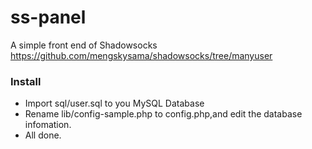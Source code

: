 ss-panel
========

A simple front end of Shadowsocks  https://github.com/mengskysama/shadowsocks/tree/manyuser

### Install
* Import sql/user.sql to you MySQL Database
* Rename lib/config-sample.php to config.php,and edit the database infomation.
* All done.
